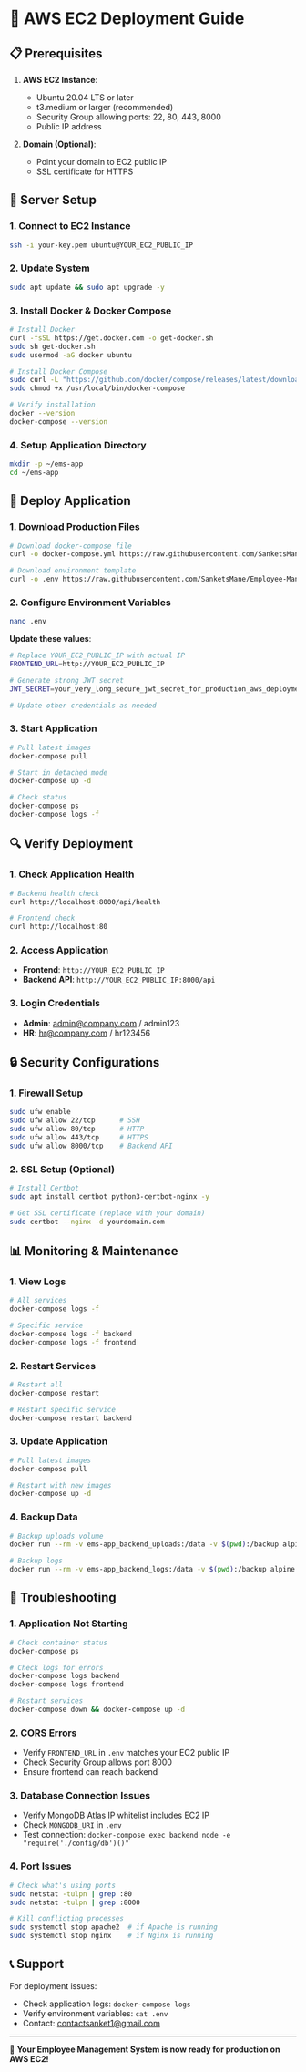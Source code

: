 # 🚀 AWS EC2 Deployment Guide

## 📋 Prerequisites

1. **AWS EC2 Instance**:
   - Ubuntu 20.04 LTS or later
   - t3.medium or larger (recommended)
   - Security Group allowing ports: 22, 80, 443, 8000
   - Public IP address

2. **Domain (Optional)**:
   - Point your domain to EC2 public IP
   - SSL certificate for HTTPS

## 🔧 Server Setup

### 1. Connect to EC2 Instance
```bash
ssh -i your-key.pem ubuntu@YOUR_EC2_PUBLIC_IP
```

### 2. Update System
```bash
sudo apt update && sudo apt upgrade -y
```

### 3. Install Docker & Docker Compose
```bash
# Install Docker
curl -fsSL https://get.docker.com -o get-docker.sh
sudo sh get-docker.sh
sudo usermod -aG docker ubuntu

# Install Docker Compose
sudo curl -L "https://github.com/docker/compose/releases/latest/download/docker-compose-$(uname -s)-$(uname -m)" -o /usr/local/bin/docker-compose
sudo chmod +x /usr/local/bin/docker-compose

# Verify installation
docker --version
docker-compose --version
```

### 4. Setup Application Directory
```bash
mkdir -p ~/ems-app
cd ~/ems-app
```

## 🐳 Deploy Application

### 1. Download Production Files
```bash
# Download docker-compose file
curl -o docker-compose.yml https://raw.githubusercontent.com/SanketsMane/Employee-Management-System_React/main/docker-compose.production.yml

# Download environment template
curl -o .env https://raw.githubusercontent.com/SanketsMane/Employee-Management-System_React/main/.env.production.template
```

### 2. Configure Environment Variables
```bash
nano .env
```

**Update these values**:
```bash
# Replace YOUR_EC2_PUBLIC_IP with actual IP
FRONTEND_URL=http://YOUR_EC2_PUBLIC_IP

# Generate strong JWT secret
JWT_SECRET=your_very_long_secure_jwt_secret_for_production_aws_deployment_$(date +%s)

# Update other credentials as needed
```

### 3. Start Application
```bash
# Pull latest images
docker-compose pull

# Start in detached mode
docker-compose up -d

# Check status
docker-compose ps
docker-compose logs -f
```

## 🔍 Verify Deployment

### 1. Check Application Health
```bash
# Backend health check
curl http://localhost:8000/api/health

# Frontend check
curl http://localhost:80
```

### 2. Access Application
- **Frontend**: `http://YOUR_EC2_PUBLIC_IP`
- **Backend API**: `http://YOUR_EC2_PUBLIC_IP:8000/api`

### 3. Login Credentials
- **Admin**: admin@company.com / admin123
- **HR**: hr@company.com / hr123456

## 🔒 Security Configurations

### 1. Firewall Setup
```bash
sudo ufw enable
sudo ufw allow 22/tcp      # SSH
sudo ufw allow 80/tcp      # HTTP
sudo ufw allow 443/tcp     # HTTPS
sudo ufw allow 8000/tcp    # Backend API
```

### 2. SSL Setup (Optional)
```bash
# Install Certbot
sudo apt install certbot python3-certbot-nginx -y

# Get SSL certificate (replace with your domain)
sudo certbot --nginx -d yourdomain.com
```

## 📊 Monitoring & Maintenance

### 1. View Logs
```bash
# All services
docker-compose logs -f

# Specific service
docker-compose logs -f backend
docker-compose logs -f frontend
```

### 2. Restart Services
```bash
# Restart all
docker-compose restart

# Restart specific service
docker-compose restart backend
```

### 3. Update Application
```bash
# Pull latest images
docker-compose pull

# Restart with new images
docker-compose up -d
```

### 4. Backup Data
```bash
# Backup uploads volume
docker run --rm -v ems-app_backend_uploads:/data -v $(pwd):/backup alpine tar czf /backup/uploads-backup.tar.gz /data

# Backup logs
docker run --rm -v ems-app_backend_logs:/data -v $(pwd):/backup alpine tar czf /backup/logs-backup.tar.gz /data
```

## 🚨 Troubleshooting

### 1. Application Not Starting
```bash
# Check container status
docker-compose ps

# Check logs for errors
docker-compose logs backend
docker-compose logs frontend

# Restart services
docker-compose down && docker-compose up -d
```

### 2. CORS Errors
- Verify `FRONTEND_URL` in `.env` matches your EC2 public IP
- Check Security Group allows port 8000
- Ensure frontend can reach backend

### 3. Database Connection Issues
- Verify MongoDB Atlas IP whitelist includes EC2 IP
- Check `MONGODB_URI` in `.env`
- Test connection: `docker-compose exec backend node -e "require('./config/db')()"`

### 4. Port Issues
```bash
# Check what's using ports
sudo netstat -tulpn | grep :80
sudo netstat -tulpn | grep :8000

# Kill conflicting processes
sudo systemctl stop apache2  # if Apache is running
sudo systemctl stop nginx    # if Nginx is running
```

## 📞 Support

For deployment issues:
- Check application logs: `docker-compose logs`
- Verify environment variables: `cat .env`
- Contact: contactsanket1@gmail.com

---
🚀 **Your Employee Management System is now ready for production on AWS EC2!**